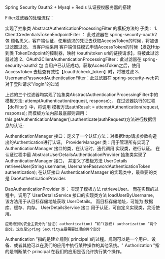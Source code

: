 Spring Security Oauth2 + Mysql + Redis 认证授权服务器的搭建

Filter过滤器的处理流程：

实现了抽象类 AbstractAuthenticationProcessingFilter 的模板方法的
 子类：
	1、ClientCredentialsTokenEndpointFilter ： 此过滤器在 spring-security-oauth2 包
		顾名思义，客户端认证，使用请求的凭证去获取AccessToken的时候，将被该过滤器过滤。
		当客户端采用 客户端信任模式申请AccessToken的时候【发送Http到类 TokenEndpoint的控制器，映射 /oauth/token url的链接请求】，将被此过滤器过滤
	2、OAuth2ClientAuthenticationProcessingFilter：此过滤器在 spring-security-oauth2 包
		当用户已认证成功，获取AccessToken之后，使用 AccessToken 去检查有效性【/oauth/check_token】时，将被过滤
	3、UsernamePasswordAuthenticationFilter：此过滤器在 spring-security-web包
		对于登陆请求"/login"的过滤
	
上述的三个过滤器均实现了抽象类AbstractAuthenticationProcessingFilter中的模板方法: attemptAuthentication(request, response);，
在过滤器执行的过程【doFilter】中，将调用 模板方法authResult = attemptAuthentication(request, response);
而模板方法内部最底部则调用：this.getAuthenticationManager().authenticate(authRequest)方法进行数据信息的认证;

AuthenticationManager 接口：定义了一个认证方法：对根据http请求参数构造出的Authentication进行认证。
ProviderManager 类：用于管理所有实现了 AuthenticationManager 接口的类，在认证时，迭代调用 实现类，进行认证。
在认证过程中最
AbstractUserDetailsAuthenticationProvider 抽象类实现了 AuthenticationManager 接口，
并定义了模板方法 UserDetails retrieveUser(String username,	UsernamePasswordAuthenticationToken authentication);
在认证接口 AuthenticationManager 的实现类中，最重要的类是 DaoAuthenticationProvider.

DaoAuthenticationProvider 类：  实现了模板方法 retrieveUser。
    而在实现的过程中，调用了 UserDetailsService 接口的实现类方法 loadUserByUsername，
    该方法用于从目标存储地址获取 UserDetails。
    而目标存储地址，可能为 数据库、缓存、内存。
    UserDetailsService 接口 用于认证，可自定义实现类，灵活使用。
    
    
    应用级别的安全主要分为“验证( authentication) ”和“(授权) authorization ”两个部分。这也是Spring Security主要需要处理的两个部分

Authentication ”指的是建立规则( principal )的过程。规则可以是一个用户、设备、或者其他可以在我们的应用中执行某种操作的其他系统。" Authorization "指的是判断某个 principal 在我们的应用是否允许执行某个操作。
